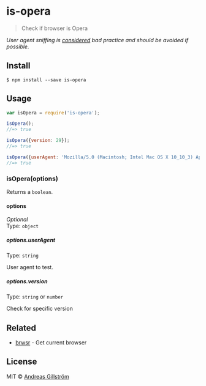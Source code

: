 # is-opera

> Check if browser is Opera

*User agent sniffing is [considered](https://developer.mozilla.org/en-US/docs/Browser_detection_using_the_user_agent) bad practice and should be avoided if possible.*


## Install

```
$ npm install --save is-opera
```


## Usage

```js
var isOpera = require('is-opera');

isOpera();
//=> true

isOpera({version: 29});
//=> true

isOpera({userAgent: 'Mozilla/5.0 (Macintosh; Intel Mac OS X 10_10_3) AppleWebKit/537.36 (KHTML, like Gecko) Chrome/42.0.2311.152 Safari/537.36 OPR/29.0.1795.60'});
//=> true
```


### isOpera(options)

Returns a `boolean`.

#### options

*Optional*  
Type: `object`

##### options.userAgent

Type: `string`

User agent to test.

##### options.version

Type: `string` or `number`

Check for specific version


## Related

* [brwsr](https://github.com/gillstrom/brwsr) - Get current browser


## License

MIT © [Andreas Gillström](http://github.com/gillstrom)
